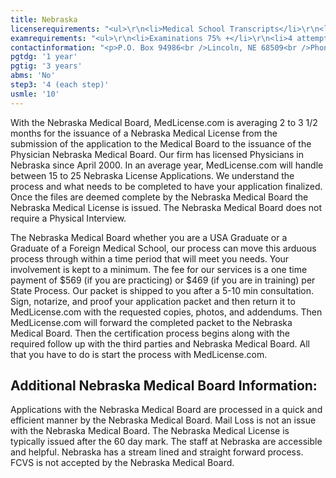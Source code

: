 ```yaml
---
title: Nebraska
licenserequirements: "<ul>\r\n<li>Medical School Transcripts</li>\r\n<li>Medical School Form (International Schools Only)</li>\r\n<li>All Medical Licenses</li>\r\n<li>All Internships/Residency/Fellowships</li>\r\n<li>ECFMG CVS Report</li>\r\n<li>Fifth Pathway and ECFMG Exam Chart (if 5th Pathway)</li>\r\n<li>All State and National Exams (USMLE/FLEX/NBOME/NBME)</li>\r\n<li>FBI Fingerprint Clearance</li>\r\n</ul>"
examrequirements: "<ul>\r\n<li>Examinations 75% +</li>\r\n<li>4 attempt limit on each Step of the USMLE</li>\r\n<li>10 year limit - USMLE</li>\r\n<li>1 year PGY for USA Grads</li>\r\n<li>3 year PGY for International Grads</li>\r\n<li>No 10 year rule or SPEX required</li>\r\n<li>State Exam Accepted if Pre-1975</li>\r\n</ul>"
contactinformation: "<p>P.O. Box 94986<br />Lincoln, NE 68509<br />Phone: (402) 471-2118<br />Fax: (402) 471-8614</p>\r\n<p><a href=\"http://dhhs.ne.gov/Pages/default.aspx\">dhhs.ne.gov/Pages/default.aspx</a></p>"
pgtdg: '1 year'
pgtig: '3 years'
abms: 'No'
step3: '4 (each step)'
usmle: '10'
---
```


<p>With the Nebraska Medical Board, MedLicense.com is averaging 2 to 3 1/2 months for the issuance of a Nebraska Medical License from the submission of the application to the Medical Board to the issuance of the Physician Nebraska Medical Board. Our firm has licensed Physicians in Nebraska since April 2000. In an average year, MedLicense.com will handle between 15 to 25 Nebraska License Applications. We understand the process and what needs to be completed to have your application finalized. Once the files are deemed complete by the Nebraska Medical Board the Nebraska Medical License is issued. The Nebraska Medical Board does not require a Physical Interview.</p>
<p>The Nebraska Medical Board whether you are a USA Graduate or a Graduate of a Foreign Medical School, our process can move this arduous process through within a time period that will meet you needs. Your involvement is kept to a minimum. The fee for our services is a one time payment of $569 (if you are practicing) or $469 (if you are in training) per State Process. Our packet is shipped to you after a 5-10 min consultation. Sign, notarize, and proof your application packet and then return it to MedLicense.com with the requested copies, photos, and addendums. Then MedLicense.com will forward the completed packet to the Nebraska Medical Board. Then the certification process begins along with the required follow up with the third parties and Nebraska Medical Board. All that you have to do is start the process with MedLicense.com.</p>
<h2 id="mcetoc_1ce9akb460">Additional Nebraska Medical Board Information:</h2>
<p>Applications with the Nebraska Medical Board are processed in a quick and efficient manner by the Nebraska Medical Board. Mail Loss is not an issue with the Nebraska Medical Board. The Nebraska Medical License is typically issued after the 60 day mark. The staff at Nebraska are accessible and helpful. Nebraska has a stream lined and straight forward process. FCVS is not accepted by the Nebraska Medical Board.</p>